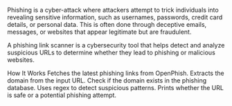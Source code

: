 Phishing is a cyber-attack where attackers attempt to trick individuals into revealing sensitive information, such as usernames, passwords, credit card details, or personal data. This is often done through deceptive emails, messages, or websites that appear legitimate but are fraudulent.

A phishing link scanner is a cybersecurity tool that helps detect and analyze suspicious URLs to determine whether they lead to phishing or malicious websites.

How It Works
Fetches the latest phishing links from OpenPhish.
Extracts the domain from the input URL.
Check if the domain exists in the phishing database.
Uses regex to detect suspicious patterns.
Prints whether the URL is safe or a potential phishing attempt.
